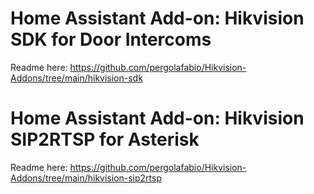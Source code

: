 # Home Assistant Add-on: Hikvision SDK for Door Intercoms

Readme here: https://github.com/pergolafabio/Hikvision-Addons/tree/main/hikvision-sdk

# Home Assistant Add-on: Hikvision SIP2RTSP for Asterisk

Readme here: https://github.com/pergolafabio/Hikvision-Addons/tree/main/hikvision-sip2rtsp
